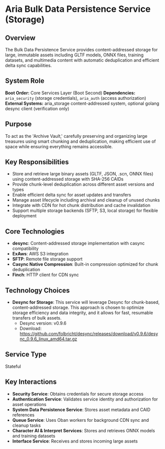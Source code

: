 # Aria Bulk Data Persistence Service (Storage)

## Overview

The Bulk Data Persistence Service provides content-addressed storage for large, immutable assets including GLTF models, ONNX files, training datasets, and multimedia content with automatic deduplication and efficient delta sync capabilities.

## System Role

**Boot Order:** Core Services Layer (Boot Second)
**Dependencies:** `aria_security` (storage credentials), `aria_auth` (access authorization)
**External Systems:** aria_storage content-addressed system, optional golang desync client (verification only)

## Purpose

To act as the 'Archive Vault,' carefully preserving and organizing large treasures using smart chunking and deduplication, making efficient use of space while ensuring everything remains accessible.

## Key Responsibilities

- Store and retrieve large binary assets (GLTF, JSON, .scn, ONNX files) using content-addressed storage with SHA-256 CAIDs
- Provide chunk-level deduplication across different asset versions and types
- Enable efficient delta sync for asset updates and transfers
- Manage asset lifecycle including archival and cleanup of unused chunks
- Integrate with CDN for hot chunk distribution and cache invalidation
- Support multiple storage backends (SFTP, S3, local storage) for flexible deployment

## Core Technologies

- **desync**: Content-addressed storage implementation with casync compatibility
- **ExAws**: AWS S3 integration
- **SFTP**: Remote file storage support
- **Casync Native Compression**: Built-in compression optimized for chunk deduplication
- **Finch**: HTTP client for CDN sync

## Technology Choices

- **Desync for Storage**: This service will leverage Desync for chunk-based, content-addressed storage. This approach is chosen to optimize storage efficiency and data integrity, and it allows for fast, resumable transfers of bulk assets.
  - Desync version: v0.9.6
  - Download: <https://github.com/folbricht/desync/releases/download/v0.9.6/desync_0.9.6_linux_amd64.tar.gz>

## Service Type

Stateful

## Key Interactions

- **Security Service**: Obtains credentials for secure storage access
- **Authentication Service**: Validates service identity and authorization for asset operations
- **System Data Persistence Service**: Stores asset metadata and CAID references
- **Queue Service**: Uses Oban workers for background CDN sync and cleanup tasks
- **Character AI & Interpret Services**: Stores and retrieves ONNX models and training datasets
- **Interface Service**: Receives and stores incoming large assets